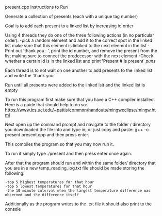 present.cpp Instructions to Run

Generate a collection of presents (each with a unique tag number) 

Goal is to add each present to a linked list by increasing id order

Using 4 threads
they do one of the three following actions (in no particular order):
    -pick a random element and add it to the correct spot in the linked list
    make sure that this element is linbked to the next eleemnt in the list
    -Print out 'thank you : ', print the id number, and remove the present from the list making sure to connect the predecessor with the next element
    -Check whether a certain id is in the linked list and print 'Present # is present' *puns*

Each thread is to not wait on one another to add presents to the linked list and write the 'thank you'

Run until all presents were added to the linked lsit and the linked list is empty

To run this program first make sure that you have a C++ compiler installed.
Here is a guide that should help to do so: https://www.ics.uci.edu/~pattis/common/handouts/mingweclipse/mingw.html

Next open up the command prompt and navigate to the folder / directory you downloaded the file into 
and type in, or just copy and paste:
g++ -o present present.cpp
and then press enter.

This compiles the program so that you may now run it.

To run it simply type
./present
and then press enter once again.

After that the program should run and within the same folder/ directory that you are in a new temp_reading_log.txt file should be made storing the following:

    -top 5 highest temperatures for that hour
    -top 5 lowest temperatures for that hour
    -the 10 minute interval when the largest temperature difference was observed and the difference itself

Additionally as the program writes to the .txt file it should also print to the console